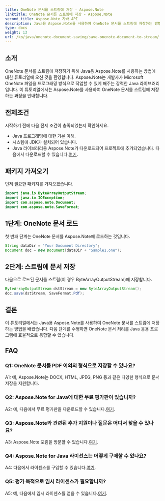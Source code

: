 ```yaml
---
title: OneNote 문서를 스트림에 저장 - Aspose.Note
linktitle: OneNote 문서를 스트림에 저장 - Aspose.Note
second_title: Aspose.Note 자바 API
description: Java용 Aspose.Note를 사용하여 OneNote 문서를 스트림에 저장하는 방법을 알아보세요. Java 애플리케이션에 효율적으로 통합하려면 단계별 튜토리얼을 따르십시오.
type: docs
weight: 13
url: /ko/java/onenote-document-saving/save-onenote-document-to-stream/
---
```

## 소개

OneNote 문서를 스트림에 저장하기 위해 Java용 Aspose.Note를 사용하는 방법에 대한 튜토리얼에 오신 것을 환영합니다. Aspose.Note는 개발자가 Microsoft OneNote 파일을 프로그래밍 방식으로 작업할 수 있게 해주는 강력한 Java 라이브러리입니다. 이 튜토리얼에서는 Aspose.Note를 사용하여 OneNote 문서를 스트림에 저장하는 과정을 안내합니다.

## 전제조건

시작하기 전에 다음 전제 조건이 충족되었는지 확인하세요.

- Java 프로그래밍에 대한 기본 이해.
- 시스템에 JDK가 설치되어 있습니다.
-  Java 라이브러리용 Aspose.Note가 다운로드되어 프로젝트에 추가되었습니다. 다음에서 다운로드할 수 있습니다.[여기](https://releases.aspose.com/note/java/).

## 패키지 가져오기

먼저 필요한 패키지를 가져오겠습니다.

```java
import java.io.ByteArrayOutputStream;
import java.io.IOException;
import com.aspose.note.Document;
import com.aspose.note.SaveFormat;
```

## 1단계: OneNote 문서 로드

첫 번째 단계는 OneNote 문서를 Aspose.Note에 로드하는 것입니다.

```java
String dataDir = "Your Document Directory";
Document doc = new Document(dataDir + "Sample1.one");
```

## 2단계: 스트림에 문서 저장

다음으로 로드된 문서를 스트림(이 경우 ByteArrayOutputStream)에 저장합니다.

```java
ByteArrayOutputStream dstStream = new ByteArrayOutputStream();
doc.save(dstStream, SaveFormat.Pdf);
```

## 결론

이 튜토리얼에서는 Java용 Aspose.Note를 사용하여 OneNote 문서를 스트림에 저장하는 방법을 배웠습니다. 다음 단계를 수행하면 OneNote 문서 처리를 Java 응용 프로그램에 효율적으로 통합할 수 있습니다.

## FAQ

### Q1: OneNote 문서를 PDF 이외의 형식으로 저장할 수 있나요?

A1: 예, Aspose.Note는 DOCX, HTML, JPEG, PNG 등과 같은 다양한 형식으로 문서 저장을 지원합니다. 

### Q2: Aspose.Note for Java에 대한 무료 평가판이 있습니까?

 A2: 예, 다음에서 무료 평가판을 다운로드할 수 있습니다.[여기](https://releases.aspose.com/).

### Q3: Aspose.Note와 관련된 추가 지원이나 질문은 어디서 찾을 수 있나요?

 A3: Aspose.Note 포럼을 방문할 수 있습니다.[여기](https://forum.aspose.com/c/note/28).

### Q4: Aspose.Note for Java 라이선스는 어떻게 구매할 수 있나요?

 A4: 다음에서 라이센스를 구입할 수 있습니다.[여기](https://purchase.aspose.com/buy).

### Q5: 평가 목적으로 임시 라이센스가 필요합니까?

 A5: 예, 다음에서 임시 라이센스를 얻을 수 있습니다.[여기](https://purchase.aspose.com/temporary-license/).